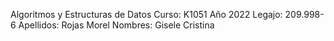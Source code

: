 Algoritmos y Estructuras de Datos
Curso: K1051
Año 2022
Legajo: 209.998-6
Apellidos: Rojas Morel
Nombres: Gisele Cristina
